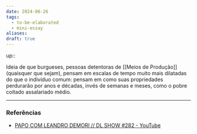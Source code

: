 ```yaml
---
date: 2024-06-26
tags:
  - to-be-elaborated
  - mini-essay 
aliases:
draft: true
---
```


up:: 

Ideia de que burgueses, pessoas detentoras de [[Meios de Produção]] (quaisquer que sejam), pensam em escalas de tempo muito mais dilatadas do que o indivíduo comum: pensam em como suas propriedades perdurarão por anos e décadas, invés de semanas e meses, como o pobre coitado assalariado médio.

---
### Referências
- [PAPO COM LEANDRO DEMORI // DL SHOW #282 - YouTube](https://www.youtube.com/watch?v=H1vm6eod36o)
